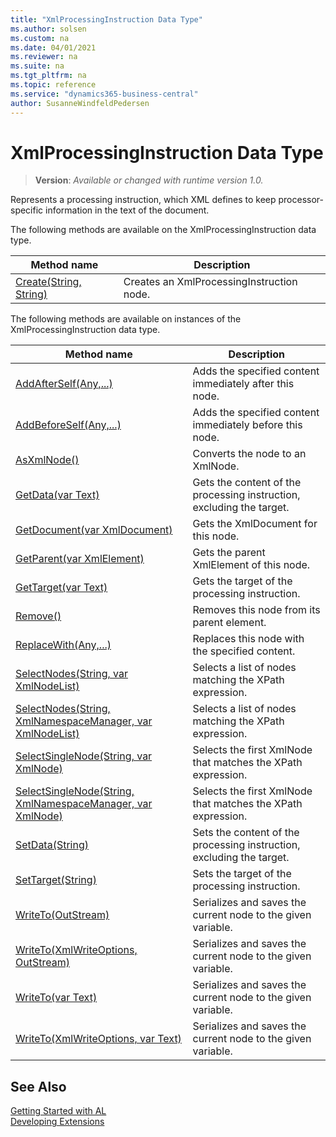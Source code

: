 ```yaml
---
title: "XmlProcessingInstruction Data Type"
ms.author: solsen
ms.custom: na
ms.date: 04/01/2021
ms.reviewer: na
ms.suite: na
ms.tgt_pltfrm: na
ms.topic: reference
ms.service: "dynamics365-business-central"
author: SusanneWindfeldPedersen
---
```

[//]: # (START>DO_NOT_EDIT)
[//]: # (IMPORTANT:Do not edit any of the content between here and the END>DO_NOT_EDIT.)
[//]: # (Any modifications should be made in the .xml files in the ModernDev repo.)
# XmlProcessingInstruction Data Type
> **Version**: _Available or changed with runtime version 1.0._

Represents a processing instruction, which XML defines to keep processor-specific information in the text of the document.


The following methods are available on the XmlProcessingInstruction data type.


|Method name|Description|
|-----------|-----------|
|[Create(String, String)](xmlprocessinginstruction-create-method.md)|Creates an XmlProcessingInstruction node.|

The following methods are available on instances of the XmlProcessingInstruction data type.

|Method name|Description|
|-----------|-----------|
|[AddAfterSelf(Any,...)](xmlprocessinginstruction-addafterself-method.md)|Adds the specified content immediately after this node.|
|[AddBeforeSelf(Any,...)](xmlprocessinginstruction-addbeforeself-method.md)|Adds the specified content immediately before this node.|
|[AsXmlNode()](xmlprocessinginstruction-asxmlnode-method.md)|Converts the node to an XmlNode.|
|[GetData(var Text)](xmlprocessinginstruction-getdata-method.md)|Gets the content of the processing instruction, excluding the target.|
|[GetDocument(var XmlDocument)](xmlprocessinginstruction-getdocument-method.md)|Gets the XmlDocument for this node.|
|[GetParent(var XmlElement)](xmlprocessinginstruction-getparent-method.md)|Gets the parent XmlElement of this node.|
|[GetTarget(var Text)](xmlprocessinginstruction-gettarget-method.md)|Gets the target of the processing instruction.|
|[Remove()](xmlprocessinginstruction-remove-method.md)|Removes this node from its parent element.|
|[ReplaceWith(Any,...)](xmlprocessinginstruction-replacewith-method.md)|Replaces this node with the specified content.|
|[SelectNodes(String, var XmlNodeList)](xmlprocessinginstruction-selectnodes-string-xmlnodelist-method.md)|Selects a list of nodes matching the XPath expression.|
|[SelectNodes(String, XmlNamespaceManager, var XmlNodeList)](xmlprocessinginstruction-selectnodes-string-xmlnamespacemanager-xmlnodelist-method.md)|Selects a list of nodes matching the XPath expression.|
|[SelectSingleNode(String, var XmlNode)](xmlprocessinginstruction-selectsinglenode-string-xmlnode-method.md)|Selects the first XmlNode that matches the XPath expression.|
|[SelectSingleNode(String, XmlNamespaceManager, var XmlNode)](xmlprocessinginstruction-selectsinglenode-string-xmlnamespacemanager-xmlnode-method.md)|Selects the first XmlNode that matches the XPath expression.|
|[SetData(String)](xmlprocessinginstruction-setdata-method.md)|Sets the content of the processing instruction, excluding the target.|
|[SetTarget(String)](xmlprocessinginstruction-settarget-method.md)|Sets the target of the processing instruction.|
|[WriteTo(OutStream)](xmlprocessinginstruction-writeto-outstream-method.md)|Serializes and saves the current node to the given variable.|
|[WriteTo(XmlWriteOptions, OutStream)](xmlprocessinginstruction-writeto-xmlwriteoptions-outstream-method.md)|Serializes and saves the current node to the given variable.|
|[WriteTo(var Text)](xmlprocessinginstruction-writeto-text-method.md)|Serializes and saves the current node to the given variable.|
|[WriteTo(XmlWriteOptions, var Text)](xmlprocessinginstruction-writeto-xmlwriteoptions-text-method.md)|Serializes and saves the current node to the given variable.|

[//]: # (IMPORTANT: END>DO_NOT_EDIT)
## See Also
[Getting Started with AL](../../devenv-get-started.md)  
[Developing Extensions](../../devenv-dev-overview.md)  